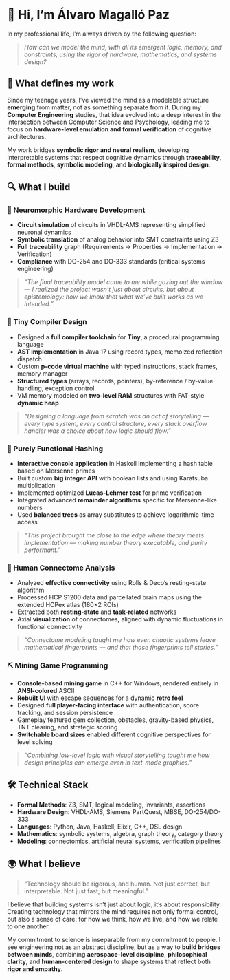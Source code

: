 # 👋 Hi, I’m Álvaro Magalló Paz

In my professional life, I’m always driven by the following question:

> *How can we model the mind, with all its emergent logic, memory, and constraints, using the rigor of hardware, mathematics, and systems design?*

## 🧠 What defines my work

Since my teenage years, I’ve viewed the mind as a modelable structure **emerging** from matter, not as something separate from it. During my **Computer Engineering** studies, that idea evolved into a deep interest in the intersection between Computer Science and Psychology, leading me to focus on **hardware-level emulation and formal verification** of cognitive architectures.

My work bridges **symbolic rigor and neural realism**, developing interpretable systems that respect cognitive dynamics through **traceability**, **formal methods**, **symbolic modeling**, and **biologically inspired design**.

## 🔍 What I build

### 🧪 Neuromorphic Hardware Development
 
- **Circuit simulation** of circuits in VHDL-AMS representing simplified neuronal dynamics  
- **Symbolic translation** of analog behavior into SMT constraints using Z3  
- **Full traceability** graph (Requirements → Properties → Implementation → Verification)  
- **Compliance** with DO-254 and DO-333 standards (critical systems engineering)

> *“The final traceability model came to me while gazing out the window — I realized the project wasn’t just about circuits, but about epistemology: how we know that what we’ve built works as we intended.”*

### 🧱 Tiny Compiler Design

- Designed a **full compiler toolchain** for **Tiny**, a procedural programming language  
- **AST implementation** in Java 17 using record types, memoized reflection dispatch  
- Custom **p-code virtual machine** with typed instructions, stack frames, memory manager  
- **Structured types** (arrays, records, pointers), by-reference / by-value handling, exception control  
- VM memory modeled on **two-level RAM** structures with FAT-style **dynamic heap**

> *“Designing a language from scratch was an act of storytelling — every type system, every control structure, every stack overflow handler was a choice about how logic should flow.”*

### 🔢 Purely Functional Hashing

- **Interactive console application** in Haskell implementing a hash table based on Mersenne primes
- Built custom **big integer API** with boolean lists and using Karatsuba multiplication
- Implemented optimized **Lucas-Lehmer test** for prime verification
- Integrated advanced **remainder algorithms** specific for Mersenne-like numbers
- Used **balanced trees** as array substitutes to achieve logarithmic-time access

> *“This project brought me close to the edge where theory meets implementation — making number theory executable, and purity performant.”*

### 🧠 Human Connectome Analysis 
- Analyzed **effective connectivity** using Rolls & Deco’s resting-state algorithm  
- Processed HCP S1200 data and parcellated brain maps using the extended HCPex atlas (180×2 ROIs)  
- Extracted both **resting-state** and **task-related** networks  
- Axial **visualization** of connectomes, aligned with dynamic fluctuations in functional connectivity

> *“Connectome modeling taught me how even chaotic systems leave mathematical fingerprints — and that those fingerprints tell stories.”*

### ⛏ Mining Game Programming

- **Console-based mining game** in C++ for Windows, rendered entirely in **ANSI-colored** ASCII
- **Rebuilt UI** with escape sequences for a dynamic **retro feel**
- Designed **full player-facing interface** with authentication, score tracking, and session persistence
- Gameplay featured gem collection, obstacles, gravity-based physics, TNT clearing, and strategic scoring
- **Switchable board sizes** enabled different cognitive perspectives for level solving

> *“Combining low-level logic with visual storytelling taught me how design principles can emerge even in text-mode graphics.”*

## 🛠 Technical Stack

- **Formal Methods**: Z3, SMT, logical modeling, invariants, assertions  
- **Hardware Design**: VHDL-AMS, Siemens PartQuest, MBSE, DO-254/DO-333  
- **Languages**: Python, Java, Haskell, Elixir, C++, DSL design  
- **Mathematics**: symbolic systems, algebra, graph theory, category theory  
- **Modeling**: connectomics, artificial neural systems, verification pipelines

## 🌍 What I believe

> “Technology should be rigorous, and human.
Not just correct, but interpretable.
Not just fast, but meaningful.”

I believe that building systems isn’t just about logic, it’s about responsibility.
Creating technology that mirrors the mind requires not only formal control, but also a sense of care: for how we think, how we live, and how we relate to one another.

My commitment to science is inseparable from my commitment to people. I see engineering not as an abstract discipline, but as a way to **build bridges between minds**, combining **aerospace-level discipline**, **philosophical clarity**, and **human-centered design** to shape systems that reflect both **rigor and empathy**.